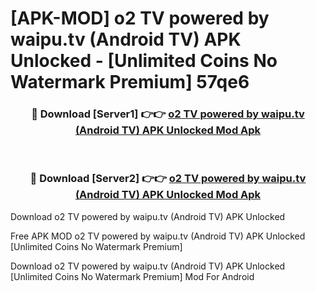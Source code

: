 # [APK-MOD] o2 TV powered by waipu.tv (Android TV) APK Unlocked - [Unlimited Coins No Watermark Premium] 57qe6



<div align="center">
<h3>🔴 Download [Server1] 👉👉 <a href="https://momento.my/?title=o2_TV_powered_by_waipu.tv_(Android_TV)_APK_Unlocked">o2 TV powered by waipu.tv (Android TV) APK Unlocked Mod Apk</a></h3><br>

<h3>🔴 Download [Server2] 👉👉 <a href="https://momento.my/?title=o2_TV_powered_by_waipu.tv_(Android_TV)_APK_Unlocked">o2 TV powered by waipu.tv (Android TV) APK Unlocked Mod Apk</a></h3>
</div>



Download o2 TV powered by waipu.tv (Android TV) APK Unlocked 

Free APK MOD o2 TV powered by waipu.tv (Android TV) APK Unlocked [Unlimited Coins No Watermark Premium]

Download o2 TV powered by waipu.tv (Android TV) APK Unlocked [Unlimited Coins No Watermark Premium] Mod For Android
